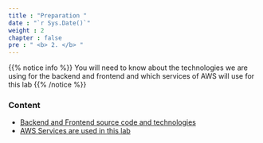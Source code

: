 ```yaml
---
title : "Preparation "
date : "`r Sys.Date()`"
weight : 2
chapter : false
pre : " <b> 2. </b> "
---
```


{{% notice info %}}
You will need to know about the technologies we are using for the backend and frontend and which services of AWS will use for this lab
{{% /notice %}}

### Content
  - [Backend and Frontend source code and technologies](2.1-Thesourcecodeoftheapp/)
  - [AWS Services are used in this lab](2.2-Awsservicesusing/)
